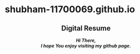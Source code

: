 <h1>shubham-11700069.github.io</h1>


<h2 align="center">Digital Resume</h2>

<p align="center">
  <b><i>Hi There, <br>I hope You enjoy visiting my github page. 
    </i></b>
</p>


